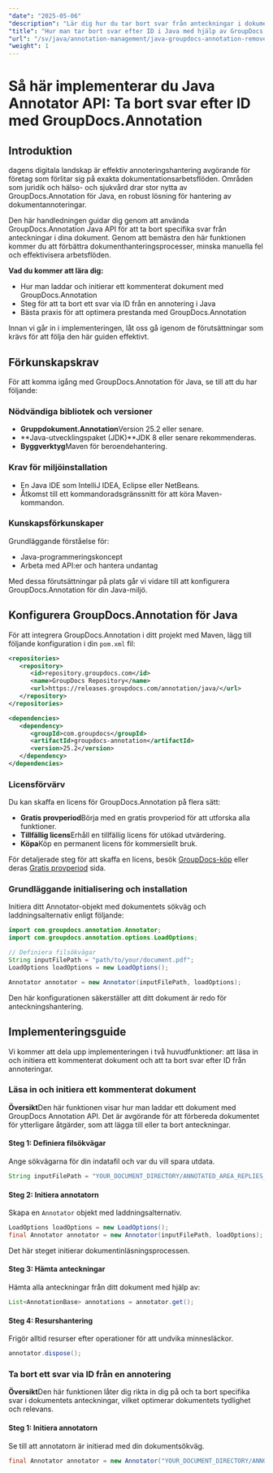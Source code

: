 ```yaml
---
"date": "2025-05-06"
"description": "Lär dig hur du tar bort svar från anteckningar i dokument med GroupDocs.Annotation för Java API. Förbättra din dokumenthantering med den här steg-för-steg-guiden."
"title": "Hur man tar bort svar efter ID i Java med hjälp av GroupDocs.Annotation API"
"url": "/sv/java/annotation-management/java-groupdocs-annotation-remove-replies-by-id/"
"weight": 1
---
```


# Så här implementerar du Java Annotator API: Ta bort svar efter ID med GroupDocs.Annotation

## Introduktion

dagens digitala landskap är effektiv annoteringshantering avgörande för företag som förlitar sig på exakta dokumentationsarbetsflöden. Områden som juridik och hälso- och sjukvård drar stor nytta av GroupDocs.Annotation för Java, en robust lösning för hantering av dokumentannoteringar.

Den här handledningen guidar dig genom att använda GroupDocs.Annotation Java API för att ta bort specifika svar från anteckningar i dina dokument. Genom att bemästra den här funktionen kommer du att förbättra dokumenthanteringsprocesser, minska manuella fel och effektivisera arbetsflöden.

**Vad du kommer att lära dig:**
- Hur man laddar och initierar ett kommenterat dokument med GroupDocs.Annotation
- Steg för att ta bort ett svar via ID från en annotering i Java
- Bästa praxis för att optimera prestanda med GroupDocs.Annotation

Innan vi går in i implementeringen, låt oss gå igenom de förutsättningar som krävs för att följa den här guiden effektivt.

## Förkunskapskrav

För att komma igång med GroupDocs.Annotation för Java, se till att du har följande:

### Nödvändiga bibliotek och versioner
- **Gruppdokument.Annotation**Version 25.2 eller senare.
- **Java-utvecklingspaket (JDK)**JDK 8 eller senare rekommenderas.
- **Byggverktyg**Maven för beroendehantering.

### Krav för miljöinstallation
- En Java IDE som IntelliJ IDEA, Eclipse eller NetBeans.
- Åtkomst till ett kommandoradsgränssnitt för att köra Maven-kommandon.

### Kunskapsförkunskaper
Grundläggande förståelse för:
- Java-programmeringskoncept
- Arbeta med API:er och hantera undantag

Med dessa förutsättningar på plats går vi vidare till att konfigurera GroupDocs.Annotation för din Java-miljö.

## Konfigurera GroupDocs.Annotation för Java

För att integrera GroupDocs.Annotation i ditt projekt med Maven, lägg till följande konfiguration i din `pom.xml` fil:

```xml
<repositories>
   <repository>
      <id>repository.groupdocs.com</id>
      <name>GroupDocs Repository</name>
      <url>https://releases.groupdocs.com/annotation/java/</url>
   </repository>
</repositories>

<dependencies>
   <dependency>
      <groupId>com.groupdocs</groupId>
      <artifactId>groupdocs-annotation</artifactId>
      <version>25.2</version>
   </dependency>
</dependencies>
```

### Licensförvärv
Du kan skaffa en licens för GroupDocs.Annotation på flera sätt:
- **Gratis provperiod**Börja med en gratis provperiod för att utforska alla funktioner.
- **Tillfällig licens**Erhåll en tillfällig licens för utökad utvärdering.
- **Köpa**Köp en permanent licens för kommersiellt bruk.

För detaljerade steg för att skaffa en licens, besök [GroupDocs-köp](https://purchase.groupdocs.com/buy) eller deras [Gratis provperiod](https://releases.groupdocs.com/annotation/java/) sida.

### Grundläggande initialisering och installation
Initiera ditt Annotator-objekt med dokumentets sökväg och laddningsalternativ enligt följande:

```java
import com.groupdocs.annotation.Annotator;
import com.groupdocs.annotation.options.LoadOptions;

// Definiera filsökvägar
String inputFilePath = "path/to/your/document.pdf";
LoadOptions loadOptions = new LoadOptions();

Annotator annotator = new Annotator(inputFilePath, loadOptions);
```

Den här konfigurationen säkerställer att ditt dokument är redo för anteckningshantering.

## Implementeringsguide

Vi kommer att dela upp implementeringen i två huvudfunktioner: att läsa in och initiera ett kommenterat dokument och att ta bort svar efter ID från annoteringar.

### Läsa in och initiera ett kommenterat dokument

**Översikt**Den här funktionen visar hur man laddar ett dokument med GroupDocs Annotation API. Det är avgörande för att förbereda dokumentet för ytterligare åtgärder, som att lägga till eller ta bort anteckningar.

#### Steg 1: Definiera filsökvägar
Ange sökvägarna för din indatafil och var du vill spara utdata.
```java
String inputFilePath = "YOUR_DOCUMENT_DIRECTORY/ANNOTATED_AREA_REPLIES_5";
```

#### Steg 2: Initiera annotatorn
Skapa en `Annotator` objekt med laddningsalternativ.
```java
LoadOptions loadOptions = new LoadOptions();
final Annotator annotator = new Annotator(inputFilePath, loadOptions);
```
Det här steget initierar dokumentinläsningsprocessen.

#### Steg 3: Hämta anteckningar
Hämta alla anteckningar från ditt dokument med hjälp av:
```java
List<AnnotationBase> annotations = annotator.get();
```

#### Steg 4: Resurshantering
Frigör alltid resurser efter operationer för att undvika minnesläckor.
```java
annotator.dispose();
```

### Ta bort ett svar via ID från en annotering

**Översikt**Den här funktionen låter dig rikta in dig på och ta bort specifika svar i dokumentets anteckningar, vilket optimerar dokumentets tydlighet och relevans.

#### Steg 1: Initiera annotatorn
Se till att annotatorn är initierad med din dokumentsökväg.
```java
final Annotator annotator = new Annotator("YOUR_DOCUMENT_DIRECTORY/ANNOTATED_AREA_REPLIES_5